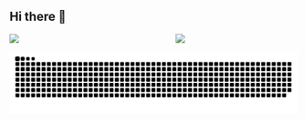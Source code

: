 ## Hi there 👋

<div style="display: flex; justify-content: space-between;">
    <img width="43%" src="https://github-readme-streak-stats.herokuapp.com/?user=ingvarrakern&hide_border=true&theme=tokyonight" style="margin-right: 100px;" /> 
    <img width="48%" src="https://github-readme-stats.vercel.app/api?username=ingvarrakern&count_private=true&show_icons=true&include_all_commits=true&hide_border=true&hide_title=true&theme=tokyonight" />
</div>

![Snake animation](https://github.com/Platane/snk/raw/output/github-contribution-grid-snake.svg)
<!--
**ingvarrakern/Ingvarrakern** is a ✨ _special_ ✨ repository because its `README.md` (this file) appears on your GitHub profile.

Here are some ideas to get you started:

- 🔭 I’m currently working on ...
- 🌱 I’m currently learning ...
- 👯 I’m looking to collaborate on ...
- 🤔 I’m looking for help with ...
- 💬 Ask me about ...
- 📫 How to reach me: ...
- 😄 Pronouns: ...
- ⚡ Fun fact: ...
-->

